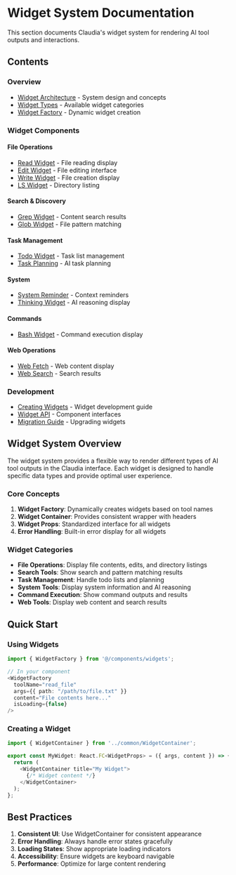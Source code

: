 # Widget System Documentation

This section documents Claudia's widget system for rendering AI tool outputs and interactions.

## Contents

### Overview
- [Widget Architecture](./architecture.md) - System design and concepts
- [Widget Types](./types.md) - Available widget categories
- [Widget Factory](./factory.md) - Dynamic widget creation

### Widget Components

#### File Operations
- [Read Widget](./file/read-widget.md) - File reading display
- [Edit Widget](./file/edit-widget.md) - File editing interface
- [Write Widget](./file/write-widget.md) - File creation display
- [LS Widget](./file/ls-widget.md) - Directory listing

#### Search & Discovery
- [Grep Widget](./search/grep-widget.md) - Content search results
- [Glob Widget](./search/glob-widget.md) - File pattern matching

#### Task Management
- [Todo Widget](./todo/todo-widget.md) - Task list management
- [Task Planning](./task/planning-widget.md) - AI task planning

#### System
- [System Reminder](./system/reminder-widget.md) - Context reminders
- [Thinking Widget](./thinking/thinking-widget.md) - AI reasoning display

#### Commands
- [Bash Widget](./command/bash-widget.md) - Command execution display

#### Web Operations
- [Web Fetch](./web/fetch-widget.md) - Web content display
- [Web Search](./web/search-widget.md) - Search results

### Development
- [Creating Widgets](./creating-widgets.md) - Widget development guide
- [Widget API](./widget-api.md) - Component interfaces
- [Migration Guide](./MIGRATION.md) - Upgrading widgets

## Widget System Overview

The widget system provides a flexible way to render different types of AI tool outputs in the Claudia interface. Each widget is designed to handle specific data types and provide optimal user experience.

### Core Concepts

1. **Widget Factory**: Dynamically creates widgets based on tool names
2. **Widget Container**: Provides consistent wrapper with headers
3. **Widget Props**: Standardized interface for all widgets
4. **Error Handling**: Built-in error display for all widgets

### Widget Categories

- **File Operations**: Display file contents, edits, and directory listings
- **Search Tools**: Show search and pattern matching results
- **Task Management**: Handle todo lists and planning
- **System Tools**: Display system information and AI reasoning
- **Command Execution**: Show command outputs and results
- **Web Tools**: Display web content and search results

## Quick Start

### Using Widgets

```typescript
import { WidgetFactory } from '@/components/widgets';

// In your component
<WidgetFactory
  toolName="read_file"
  args={{ path: "/path/to/file.txt" }}
  content="File contents here..."
  isLoading={false}
/>
```

### Creating a Widget

```typescript
import { WidgetContainer } from '../common/WidgetContainer';

export const MyWidget: React.FC<WidgetProps> = ({ args, content }) => {
  return (
    <WidgetContainer title="My Widget">
      {/* Widget content */}
    </WidgetContainer>
  );
};
```

## Best Practices

1. **Consistent UI**: Use WidgetContainer for consistent appearance
2. **Error Handling**: Always handle error states gracefully
3. **Loading States**: Show appropriate loading indicators
4. **Accessibility**: Ensure widgets are keyboard navigable
5. **Performance**: Optimize for large content rendering